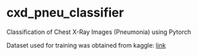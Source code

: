 # cxd_pneu_classifier
Classification of Chest X-Ray Images (Pneumonia) using Pytorch

Dataset used for training was obtained from kaggle: [link](https://www.kaggle.com/datasets/paultimothymooney/chest-xray-pneumonia)
